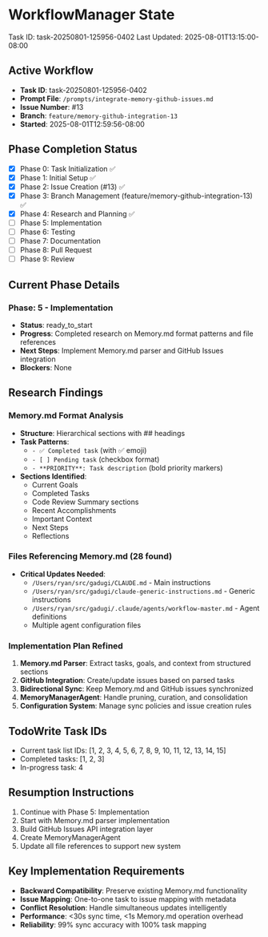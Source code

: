 # WorkflowManager State
Task ID: task-20250801-125956-0402
Last Updated: 2025-08-01T13:15:00-08:00

## Active Workflow
- **Task ID**: task-20250801-125956-0402
- **Prompt File**: `/prompts/integrate-memory-github-issues.md`
- **Issue Number**: #13
- **Branch**: `feature/memory-github-integration-13`
- **Started**: 2025-08-01T12:59:56-08:00

## Phase Completion Status
- [x] Phase 0: Task Initialization ✅
- [x] Phase 1: Initial Setup ✅
- [x] Phase 2: Issue Creation (#13) ✅
- [x] Phase 3: Branch Management (feature/memory-github-integration-13) ✅
- [x] Phase 4: Research and Planning ✅
- [ ] Phase 5: Implementation
- [ ] Phase 6: Testing
- [ ] Phase 7: Documentation
- [ ] Phase 8: Pull Request
- [ ] Phase 9: Review

## Current Phase Details
### Phase: 5 - Implementation
- **Status**: ready_to_start
- **Progress**: Completed research on Memory.md format patterns and file references
- **Next Steps**: Implement Memory.md parser and GitHub Issues integration
- **Blockers**: None

## Research Findings
### Memory.md Format Analysis
- **Structure**: Hierarchical sections with ## headings
- **Task Patterns**: 
  - `- ✅ Completed task` (with ✅ emoji)
  - `- [ ] Pending task` (checkbox format)
  - `- **PRIORITY**: Task description` (bold priority markers)
- **Sections Identified**:
  - Current Goals
  - Completed Tasks  
  - Code Review Summary sections
  - Recent Accomplishments
  - Important Context
  - Next Steps
  - Reflections

### Files Referencing Memory.md (28 found)
- **Critical Updates Needed**:
  - `/Users/ryan/src/gadugi/CLAUDE.md` - Main instructions
  - `/Users/ryan/src/gadugi/claude-generic-instructions.md` - Generic instructions
  - `/Users/ryan/src/gadugi/.claude/agents/workflow-master.md` - Agent definitions
  - Multiple agent configuration files

### Implementation Plan Refined
1. **Memory.md Parser**: Extract tasks, goals, and context from structured sections
2. **GitHub Integration**: Create/update issues based on parsed tasks
3. **Bidirectional Sync**: Keep Memory.md and GitHub issues synchronized
4. **MemoryManagerAgent**: Handle pruning, curation, and consolidation
5. **Configuration System**: Manage sync policies and issue creation rules

## TodoWrite Task IDs
- Current task list IDs: [1, 2, 3, 4, 5, 6, 7, 8, 9, 10, 11, 12, 13, 14, 15]
- Completed tasks: [1, 2, 3]
- In-progress task: 4

## Resumption Instructions
1. Continue with Phase 5: Implementation
2. Start with Memory.md parser implementation
3. Build GitHub Issues API integration layer
4. Create MemoryManagerAgent
5. Update all file references to support new system

## Key Implementation Requirements
- **Backward Compatibility**: Preserve existing Memory.md functionality
- **Issue Mapping**: One-to-one task to issue mapping with metadata
- **Conflict Resolution**: Handle simultaneous updates intelligently
- **Performance**: <30s sync time, <1s Memory.md operation overhead
- **Reliability**: 99% sync accuracy with 100% task mapping